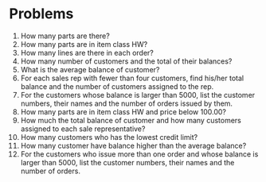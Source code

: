 # Problems

1. How many parts are there?
2. How many parts are in item class HW?
3. How many lines are there in each order?
4. How many number of customers and the total of their balances?
5. What is the average balance of customer?
6. For each sales rep with fewer than four customers, find his/her total balance and the number of customers assigned to the rep.
7. For the customers whose balance is larger than 5000, list the customer numbers, their names and the number of orders issued by them.
8. How many parts are in item class HW and price below 100.00?
9. How much the total balance of customer and how many customers assigned to each sale representative?
10. How many customers who has the lowest credit limit?
11. How many customer have balance higher than the average balance?
12. For the customers who issue more than one order and whose balance is larger than 5000, list the customer numbers, their names and the number of orders.
